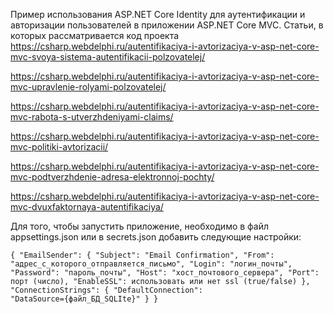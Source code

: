 Пример использования ASP.NET Core Identity для аутентификации и авторизации пользователей в приложении ASP.NET Core MVC. 
Статьи, в которых рассматривается код проекта  
https://csharp.webdelphi.ru/autentifikaciya-i-avtorizaciya-v-asp-net-core-mvc-svoya-sistema-autentifikacii-polzovatelej/

https://csharp.webdelphi.ru/autentifikaciya-i-avtorizaciya-v-asp-net-core-mvc-upravlenie-rolyami-polzovatelej/

https://csharp.webdelphi.ru/autentifikaciya-i-avtorizaciya-v-asp-net-core-mvc-rabota-s-utverzhdeniyami-claims/

https://csharp.webdelphi.ru/autentifikaciya-i-avtorizaciya-v-asp-net-core-mvc-politiki-avtorizacii/

https://csharp.webdelphi.ru/autentifikaciya-i-avtorizaciya-v-asp-net-core-mvc-podtverzhdenie-adresa-elektronnoj-pochty/

https://csharp.webdelphi.ru/autentifikaciya-i-avtorizaciya-v-asp-net-core-mvc-dvuxfaktornaya-autentifikaciya/

Для того, чтобы запустить приложение, необходимо в файл appsettings.json или в secrets.json добавить следующие настройки:

<code>{
  "EmailSender": {
    "Subject": "Email Confirmation",
    "From": "адрес_с_которого_отправляется_письмо",
    "Login": "логин_почты",
    "Password": "пароль_почты",
    "Host": "хост_почтового_сервера",
    "Port": порт (число),
    "EnableSSL": использовать или нет ssl (true/false)
  },
  "ConnectionStrings": {
    "DefaultConnection": "DataSource={файл_БД_SQLIte}"
  }
}</code>
